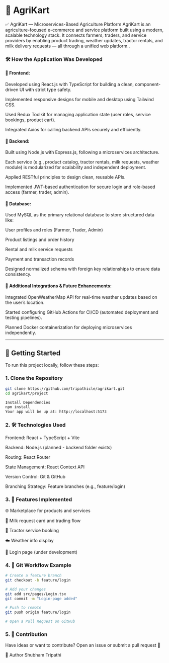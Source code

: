 # 🌾 AgriKart

✅ AgriKart — Microservices-Based Agriculture Platform
AgriKart is an agriculture-focused e-commerce and service platform built using a modern, scalable technology stack. It connects farmers, traders, and service providers by enabling product trading, weather updates, tractor rentals, and milk delivery requests — all through a unified web platform..

### 🛠️ How the Application Was Developed
#### 🔹 Frontend:
Developed using React.js with TypeScript for building a clean, component-driven UI with strict type safety.

Implemented responsive designs for mobile and desktop using Tailwind CSS.

Used Redux Toolkit for managing application state (user roles, service bookings, product cart).

Integrated Axios for calling backend APIs securely and efficiently.

#### 🔹 Backend:
Built using Node.js with Express.js, following a microservices architecture.

Each service (e.g., product catalog, tractor rentals, milk requests, weather module) is modularized for scalability and independent deployment.

Applied RESTful principles to design clean, reusable APIs.

Implemented JWT-based authentication for secure login and role-based access (farmer, trader, admin).

#### 🔹 Database:
Used MySQL as the primary relational database to store structured data like:

User profiles and roles (Farmer, Trader, Admin)

Product listings and order history

Rental and milk service requests

Payment and transaction records

Designed normalized schema with foreign key relationships to ensure data consistency.

#### 🔹 Additional Integrations & Future Enhancements:
Integrated OpenWeatherMap API for real-time weather updates based on the user’s location.

Started configuring GitHub Actions for CI/CD (automated deployment and testing pipelines).

Planned Docker containerization for deploying microservices independently.



---

## 🚀 Getting Started

To run this project locally, follow these steps:

### 1. Clone the Repository

```bash
git clone https://github.com/tripathicle/agrikart.git
cd agrikart/project

Install Dependencies
npm install
Your app will be up at: http://localhost:5173 
```

### 2. 🛠️ Technologies Used

Frontend: React + TypeScript + Vite

Backend: Node.js (planned - backend folder exists)

Routing: React Router

State Management: React Context API

Version Control: Git & GitHub

Branching Strategy: Feature branches (e.g., feature/login)

### 3. 🧪 Features Implemented
🌐 Marketplace for products and services

🧀 Milk request card and trading flow

🚜 Tractor service booking

☁️ Weather info display

🔐 Login page (under development)

### 4. 🧾 Git Workflow Example

```bash
# Create a feature branch
git checkout -b feature/login

# Add your changes
git add src/pages/Login.tsx
git commit -m "Login-page added"

# Push to remote
git push origin feature/login

# Open a Pull Request on GitHub
```
### 5. 🤝 Contribution
Have ideas or want to contribute? Open an issue or submit a pull request 🚀



👤 Author
Shubham Tripathi

